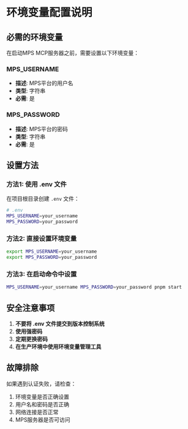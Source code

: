 # 环境变量配置说明

## 必需的环境变量

在启动MPS MCP服务器之前，需要设置以下环境变量：

### MPS_USERNAME
- **描述**: MPS平台的用户名
- **类型**: 字符串
- **必需**: 是

### MPS_PASSWORD  
- **描述**: MPS平台的密码
- **类型**: 字符串
- **必需**: 是

## 设置方法

### 方法1: 使用 .env 文件
在项目根目录创建 `.env` 文件：

```bash
# .env
MPS_USERNAME=your_username
MPS_PASSWORD=your_password
```

### 方法2: 直接设置环境变量
```bash
export MPS_USERNAME=your_username
export MPS_PASSWORD=your_password
```

### 方法3: 在启动命令中设置
```bash
MPS_USERNAME=your_username MPS_PASSWORD=your_password pnpm start
```

## 安全注意事项

1. **不要将 .env 文件提交到版本控制系统**
2. **使用强密码**
3. **定期更换密码**
4. **在生产环境中使用环境变量管理工具**

## 故障排除

如果遇到认证失败，请检查：

1. 环境变量是否正确设置
2. 用户名和密码是否正确
3. 网络连接是否正常
4. MPS服务器是否可访问

